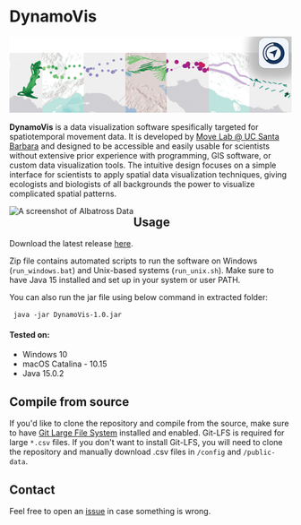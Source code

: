 # DynamoVis

<img src="repo-resources/banner.png"
     alt="Collage of visualizations of Sarkis turkey vulture"
     />

**DynamoVis** is a data visualization software spesifically targeted for spatiotemporal movement data. It is developed by [Move Lab @ UC Santa Barbara](https://move.geog.ucsb.edu/) and designed to be accessible and easily usable for scientists without extensive prior experience with programming, GIS software, or custom data visualization tools. The intuitive design focuses on a simple interface for scientists to apply spatial data visualization techniques, giving ecologists and biologists of all backgrounds the power to visualize complicated spatial patterns.

<img src="repo-resources/animation.gif"
     alt="A screenshot of Albatross Data"
     style="float: left;" />

## Usage
Download the latest release [here](https://github.com/move-ucsb/DynamoVis/releases). 

Zip file contains automated scripts to run the software on Windows (`run_windows.bat`) and Unix-based systems (`run_unix.sh`). Make sure to have Java 15 installed and set up in your system or user PATH. 

You can also run the jar file using below command in extracted folder:
 
```shell
 java -jar DynamoVis-1.0.jar
```

#### Tested on:
- Windows 10
- macOS Catalina - 10.15
- Java 15.0.2

## Compile from source
If you'd like to clone the repository and compile from the source, make sure to have [Git Large File System](https://git-lfs.github.com/) installed and enabled. Git-LFS is required for large `*.csv` files. If you don't want to install Git-LFS, you will need to clone the repository and manually download .csv files in `/config` and `/public-data`.

## Contact
Feel free to open an [issue](https://github.com/move-ucsb/DynamoVis/issues) in case something is wrong.
